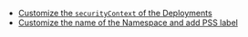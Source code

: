 - [Customize the `securityContext` of the Deployments](custom-workload.md)
- [Customize the name of the Namespace and add PSS label](custom-namespace.md)